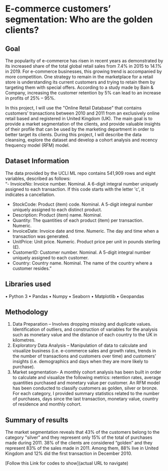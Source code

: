 # E-commerce customers’ segmentation: Who are the golden clients? 
## Goal
The popularity of e-commerce has risen in recent years as demonstrated by its increased share of the total global retail sales from 7.4% in 2015 to 14.1% in 2019. For e-commerce businesses, this growing trend is accompanied by more competition. One strategy to remain in the marketplace for a retail store is understanding its current customers and trying to retain them by targeting them with special offers.  According to a study made by Bain & Company, increasing the customer retention by 5% can lead to an increase in profits of 25% – 95%.

In this project, I will use the "Online Retail Database" that contains customers’ transactions between 2010 and 2011 from an exclusively online retail based and registered in United Kingdom (UK). The main goal is to provide a market segmentation of the clients, and provide valuable insights of their profile that can be used by the marketing department in order to better target its clients.
During this project, I will describe the data cleansing, explore the dataset and develop a cohort analysis and recency frequency model (RFM) model. 

## Dataset Information
The data provided by the UCLI ML repo contains 541,909 rows and eight variables, described as follows:  
“- InvoiceNo: Invoice number. Nominal. A 6-digit integral number uniquely assigned to each transaction. If this code starts with the letter 'c', it indicates a cancellation.
- StockCode: Product (item) code. Nominal. A 5-digit integral number uniquely assigned to each distinct product.
- Description: Product (item) name. Nominal.
- Quantity: The quantities of each product (item) per transaction. Numeric.
- InvoiceDate: Invoice date and time. Numeric. The day and time when a transaction was generated.
- UnitPrice: Unit price. Numeric. Product price per unit in pounds sterling (£).
- CustomerID: Customer number. Nominal. A 5-digit integral number uniquely assigned to each customer.
- Country: Country name. Nominal. The name of the country where a customer resides.”

## Libraries used
•	Python 3
•	Pandas
•	Numpy
•	Seaborn
•	Matplotlib
•	Geopandas

## Methodology
1) Data Preparation – Involves dropping missing and duplicate values. Identification of outliers, and construction of variables for the analysis such as monetary value and the distance of each country to the UK in kilometres. 
2) Exploratory Data Analysis – Manipulation of data to calculate and visualize business (i.e. e-commerce sales and growth rates, trends in the number of transactions and customers over time) and customers’ insights (i.e. demographics and days when they are more likely to purchase). 
3) Market segmentation-  A monthly cohort analysis has been built in order to calculate and visualize the following metrics: retention rates, average quantities purchased and monetary value per customer.  An RFM model has been conducted to classify customers as golden, silver or bronze. For each category, I provided summary statistics related to the number of purchases, days since the last transaction, monetary value, country of residence and monthly cohort.  

## Summary of results
The market segmentation reveals that 43% of the customers belong to the category "silver" and they represent only 15% of the total of purchases made during 2011. 38% of the clients are considered “golden” and they represent 83% of the sales made in 2011. Among them, 88% live in United Kingdom and 12% did the first transaction in December 2010. 

[Follow this Link for codes to show](actual URL to navigate)

